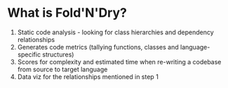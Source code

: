 # What is Fold'N'Dry?

1. Static code analysis - looking for class hierarchies and dependency relationships
2. Generates code metrics (tallying functions, classes and language-specific structures)
3. Scores for complexity and estimated time when re-writing a codebase from source to target language
4. Data viz for the relationships mentioned in step 1